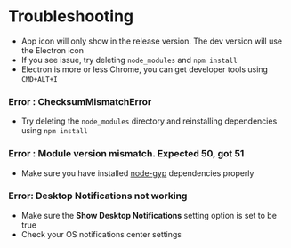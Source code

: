 # Troubleshooting

* App icon will only show in the release version. The dev version will use the Electron icon
* If you see issue, try deleting `node_modules` and `npm install`
* Electron is more or less Chrome, you can get developer tools using `CMD+ALT+I`

### Error : ChecksumMismatchError
- Try deleting the `node_modules` directory and reinstalling dependencies using `npm install`

### Error : Module version mismatch. Expected 50, got 51
- Make sure you have installed [node-gyp](https://github.com/nodejs/node-gyp#installation) dependencies properly

### Error: Desktop Notifications not working
- Make sure the **Show Desktop Notifications** setting option is set to be true
- Check your OS notifications center settings
